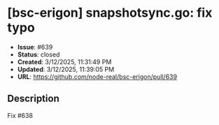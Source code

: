 # [bsc-erigon] snapshotsync.go: fix typo

- **Issue**: #639
- **Status**: closed
- **Created**: 3/12/2025, 11:31:49 PM
- **Updated**: 3/12/2025, 11:39:05 PM
- **URL**: https://github.com/node-real/bsc-erigon/pull/639

## Description

Fix #638 